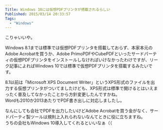 ```yaml
---
Title: Windows 10には仮想PDFプリンタが搭載されるらしい
Published: 2015/03/14 20:33:57
Tags:
  - "Windows"
---
```

こりゃいいや。  

<?# OEmbed "http://microsoft-news.com/confirmed-windows-10-to-include-native-print-as-pdf-option/" /?>

Windows 8.1までは標準では仮想PDFプリンタを搭載しておらず、本家本元のAdobe Acrobatを買うか、Adobe PrimoPDFやCubePDFといったサードパーティの仮想PDFプリンタをインストールしなければいけなかったわけですが、リーク記事によればWindows 10では標準で仮想PDFプリンタを搭載するみたいです。  

8.1以前は「Microsoft XPS Document Writer」というXPS形式のファイルを出力する仮想プリンタがついてましたけども、XPS形式は標準で開けるとはいえまったく普及してなかったことから方針変更したんですかね。  
Wordも2010か2013あたりでPDF書き出しに対応しましたし。  

なんにしても会社でPDFを出力したいけどAdobe Acrobatを買う金がなく、サードパーティ製ツールは規則上入れられないなんてときに役に立ちますね。  
うちの会社もWindows 10導入してくれるといいなぁ（（